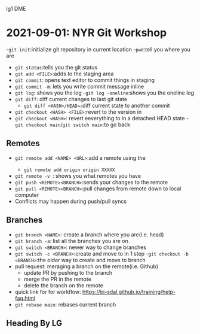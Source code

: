 lg1 DME
# 2021-09-01: NYR Git Workshop
-`git init`:initialize git repository in current location
	-`pwd`:tell you where you are
- `git status`:tells you the git status
- `git add <FILE>`:adds <FILE> to the staging area
- `git commit`: opens text editor to commit things in staging
- `git commit -m`: lets you write commit message inline
- `git log`: shows you the log
	-`git log -oneline`:shows you the oneline log
- `git diff`: diff current changes to last git state
	- `git diff <HASH>/HEAD`~<NUM>:diff current state to another commit 
- `git checkout <HASH> <FILE>`:revert <FILE> to the version in <HASH>
- `git checkout <HASH>`: revert eeverything to <HASH> in a detached HEAD state
	-`git checkout main`/`git switch main`:to go back
## Remotes

- `git remote add <NAME> <URL>`:add a remote <NAME> using the <URL>
	- `git remote add origin origin XXXXX`
- `git remote -v `: shows you what remotes you have
- `git push <REMOTE><BRANCH>`:sends your changes to the remote
- `git pull <REMOTE><BRANCH>`:pull changes from remote down to local computer <BRANCH>
- Conflicts may happen during push/pull syncs

## Branches
- `git branch <NAME>`: create a branch where you are(i.e. head)
- `git branch -a`: list all the branches you are on
- `git switch <BRANCH>`: newer way to change branches
- `git switch -c <BRANCH>`:create and move to <branch> in 1 step
	-`git checkout -b <BRANCH>`:the older way to create and move to branch
- pull request: meraging a branch on the remote(i.e. Github)
	- update PR by pushing to the branch
	- merge the PR in the remote
	- delete the branch on the remote
- quick link for for workflow: https://bi-sdal.github.io/training/help-faq.html
- `git rebase main`: rebases current branch 

## Heading By LG

